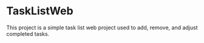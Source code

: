 # TaskListWeb

This project is a simple task list web project used to add, remove, and adjust completed tasks.
